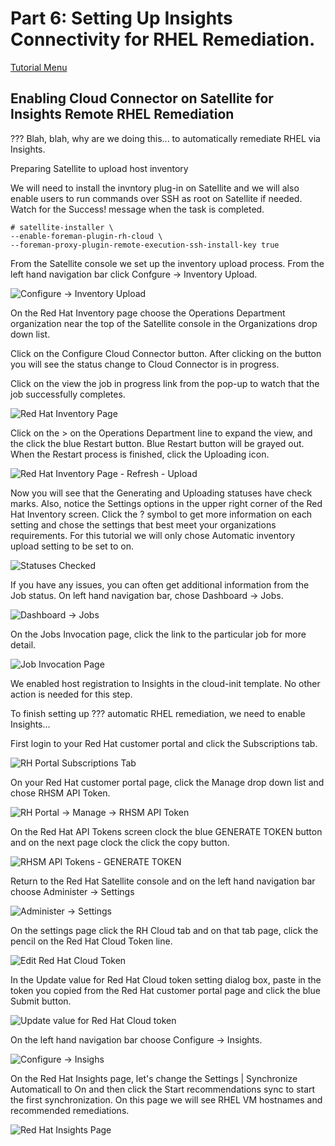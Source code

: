 # Part 6: Setting Up Insights Connectivity for RHEL Remediation.

[Tutorial Menu](https://github.com/pslucas0212/RedHat-Satellite-VM-Provisioning-to-vSphere-Tutorial) 

## Enabling Cloud Connector on Satellite for Insights Remote RHEL Remediation

??? Blah, blah, why are we doing this...  to automatically remediate RHEL via Insights.

Preparing Satellite to upload host inventory

We will need to install the invntory plug-in on Satellite and we will also enable users to run commands over SSH as root on Satellite if needed.  Watch for the Success! message when the task is completed.

```
# satellite-installer \
--enable-foreman-plugin-rh-cloud \
--foreman-proxy-plugin-remote-execution-ssh-install-key true
```

From the Satellite console we set up the inventory upload process.  From the left hand navigation bar click Confgure -> Inventory Upload.

![Configure -> Inventory Upload](/images/sat70.png)

On the Red Hat Inventory page choose the Operations Department organization near the top of the Satellite console in the Organizations drop down list.  

Click on the Configure Cloud Connector button.  After clicking on the button you  will see the status change to Cloud Connector is in progress.  

Click on the view the job in progress link from the pop-up to watch that the job successfully completes.

![Red Hat Inventory Page](/images/sat71.png)

Click on the > on the Operations Department line to expand the view, and the click the blue Restart button.  Blue Restart button will be grayed out.  When the Restart process is finished, click the Uploading icon.

![Red Hat Inventory Page - Refresh - Upload](/images/sat72.png)

Now you will see that the Generating and Uploading statuses have check marks.  Also, notice the Settings options in the upper right corner of the Red Hat Inventory screen.  Click the ? symbol to get more information on each setting and chose the settings that best meet your organizations requirements.  For this tutorial we will only chose Automatic inventory upload setting to be set to on.  

![Statuses Checked](/images/sat73.png)

If you have any issues, you can often get additional information from the Job status.  On left hand navigation bar, chose Dashboard -> Jobs.

![Dashboard -> Jobs](/images/sat74.png)

On the Jobs Invocation page, click the link to the particular job for more detail.

![Job Invocation Page](/sat/images/sat75.png)

We enabled host registration to Insights in the cloud-init template.  No other action is needed for this step.

To finish setting up ??? automatic RHEL remediation, we need to enable Insights...

First login to your Red Hat customer portal and click the Subscriptions tab.

![RH Portal Subscriptions Tab](/images/sat76.png)

On your Red Hat customer portal page, click the Manage drop down list and chose RHSM API Token.

![RH Portal -> Manage -> RHSM API Token](/inages/sat77.png)

On the Red Hat API Tokens screen clock the blue GENERATE TOKEN button and on the next page clock the click the copy button.

![RHSM API Tokens - GENERATE TOKEN](/images/sat78.png)

Return to the Red Hat Satellite console and on the left hand navigation bar choose Administer -> Settings

![Administer -> Settings](/images/sat79.png)

On the settings page click the RH Cloud tab and on that tab page, click the pencil on the Red Hat Cloud Token line.

![Edit Red Hat Cloud Token](/images/sat80.png)

In the Update value for Red Hat Cloud token setting dialog box, paste in the token you copied from the Red Hat customer portal page and click the blue Submit button.

![Update value for Red Hat Cloud token](/images/sat81.png)

On the left hand navigation bar choose Configure -> Insights.

![Configure -> Insighs](/images/sat82.png)

On the Red Hat Insights page, let's change the Settings | Synchronize Automaticall to On and then click the Start recommendations sync to start the first synchronization.  On this page we will see RHEL VM hostnames and recommended remediations.  

![Red Hat Insights Page](/images/sat83.png)


